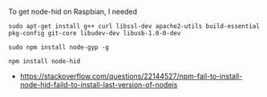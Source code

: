 To get node-hid on Raspbian, I needed

```
sudo apt-get install g++ curl libssl-dev apache2-utils build-essential pkg-config git-core libudev-dev libusb-1.0-0-dev

sudo npm install node-gyp -g

npm install node-hid
```

- https://stackoverflow.com/questions/22144527/npm-fail-to-install-node-hid-faild-to-install-last-version-of-nodejs
